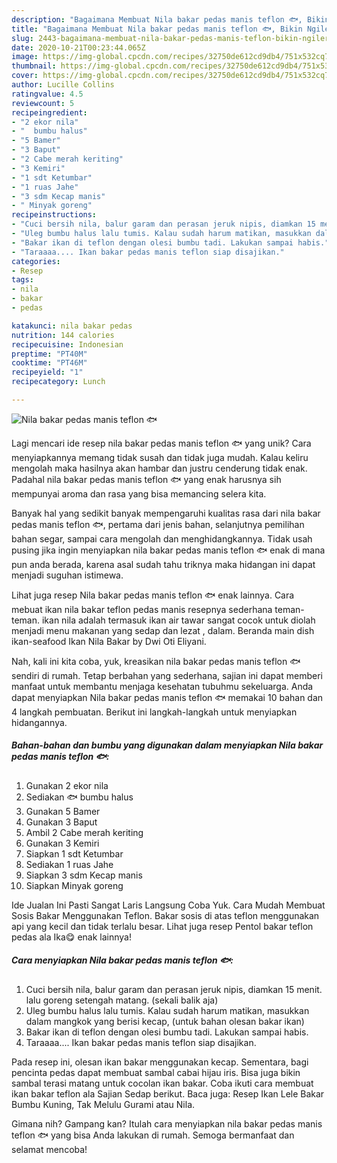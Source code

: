```yaml
---
description: "Bagaimana Membuat Nila bakar pedas manis teflon 🐟, Bikin Ngiler"
title: "Bagaimana Membuat Nila bakar pedas manis teflon 🐟, Bikin Ngiler"
slug: 2443-bagaimana-membuat-nila-bakar-pedas-manis-teflon-bikin-ngiler
date: 2020-10-21T00:23:44.065Z
image: https://img-global.cpcdn.com/recipes/32750de612cd9db4/751x532cq70/nila-bakar-pedas-manis-teflon-🐟-foto-resep-utama.jpg
thumbnail: https://img-global.cpcdn.com/recipes/32750de612cd9db4/751x532cq70/nila-bakar-pedas-manis-teflon-🐟-foto-resep-utama.jpg
cover: https://img-global.cpcdn.com/recipes/32750de612cd9db4/751x532cq70/nila-bakar-pedas-manis-teflon-🐟-foto-resep-utama.jpg
author: Lucille Collins
ratingvalue: 4.5
reviewcount: 5
recipeingredient:
- "2 ekor nila"
- "  bumbu halus"
- "5 Bamer"
- "3 Baput"
- "2 Cabe merah keriting"
- "3 Kemiri"
- "1 sdt Ketumbar"
- "1 ruas Jahe"
- "3 sdm Kecap manis"
- " Minyak goreng"
recipeinstructions:
- "Cuci bersih nila, balur garam dan perasan jeruk nipis, diamkan 15 menit. lalu goreng setengah matang. (sekali balik aja)"
- "Uleg bumbu halus lalu tumis. Kalau sudah harum matikan, masukkan dalam mangkok yang berisi kecap, (untuk bahan olesan bakar ikan)"
- "Bakar ikan di teflon dengan olesi bumbu tadi. Lakukan sampai habis."
- "Taraaaa.... Ikan bakar pedas manis teflon siap disajikan."
categories:
- Resep
tags:
- nila
- bakar
- pedas

katakunci: nila bakar pedas 
nutrition: 144 calories
recipecuisine: Indonesian
preptime: "PT40M"
cooktime: "PT46M"
recipeyield: "1"
recipecategory: Lunch

---
```



![Nila bakar pedas manis teflon 🐟](https://img-global.cpcdn.com/recipes/32750de612cd9db4/751x532cq70/nila-bakar-pedas-manis-teflon-🐟-foto-resep-utama.jpg)

Lagi mencari ide resep nila bakar pedas manis teflon 🐟 yang unik? Cara menyiapkannya memang tidak susah dan tidak juga mudah. Kalau keliru mengolah maka hasilnya akan hambar dan justru cenderung tidak enak. Padahal nila bakar pedas manis teflon 🐟 yang enak harusnya sih mempunyai aroma dan rasa yang bisa memancing selera kita.

Banyak hal yang sedikit banyak mempengaruhi kualitas rasa dari nila bakar pedas manis teflon 🐟, pertama dari jenis bahan, selanjutnya pemilihan bahan segar, sampai cara mengolah dan menghidangkannya. Tidak usah pusing jika ingin menyiapkan nila bakar pedas manis teflon 🐟 enak di mana pun anda berada, karena asal sudah tahu triknya maka hidangan ini dapat menjadi suguhan istimewa.

Lihat juga resep Nila bakar pedas manis teflon 🐟 enak lainnya. Cara mebuat ikan nila bakar teflon pedas manis resepnya sederhana teman-teman. ikan nila adalah termasuk ikan air tawar sangat cocok untuk diolah menjadi menu makanan yang sedap dan lezat , dalam. Beranda main dish ikan-seafood Ikan Nila Bakar by Dwi Oti Eliyani.


Nah, kali ini kita coba, yuk, kreasikan nila bakar pedas manis teflon 🐟 sendiri di rumah. Tetap berbahan yang sederhana, sajian ini dapat memberi manfaat untuk membantu menjaga kesehatan tubuhmu sekeluarga. Anda dapat menyiapkan Nila bakar pedas manis teflon 🐟 memakai 10 bahan dan 4 langkah pembuatan. Berikut ini langkah-langkah untuk menyiapkan hidangannya.

<!--inarticleads1-->

##### Bahan-bahan dan bumbu yang digunakan dalam menyiapkan Nila bakar pedas manis teflon 🐟:

1. Gunakan 2 ekor nila
1. Sediakan  🐟 bumbu halus
1. Gunakan 5 Bamer
1. Gunakan 3 Baput
1. Ambil 2 Cabe merah keriting
1. Gunakan 3 Kemiri
1. Siapkan 1 sdt Ketumbar
1. Sediakan 1 ruas Jahe
1. Siapkan 3 sdm Kecap manis
1. Siapkan  Minyak goreng


Ide Jualan Ini Pasti Sangat Laris Langsung Coba Yuk. Cara Mudah Membuat Sosis Bakar Menggunakan Teflon. Bakar sosis di atas teflon menggunakan api yang kecil dan tidak terlalu besar. Lihat juga resep Pentol bakar teflon pedas ala Ika😋 enak lainnya! 

<!--inarticleads2-->

##### Cara menyiapkan Nila bakar pedas manis teflon 🐟:

1. Cuci bersih nila, balur garam dan perasan jeruk nipis, diamkan 15 menit. lalu goreng setengah matang. (sekali balik aja)
1. Uleg bumbu halus lalu tumis. Kalau sudah harum matikan, masukkan dalam mangkok yang berisi kecap, (untuk bahan olesan bakar ikan)
1. Bakar ikan di teflon dengan olesi bumbu tadi. Lakukan sampai habis.
1. Taraaaa.... Ikan bakar pedas manis teflon siap disajikan.


Pada resep ini, olesan ikan bakar menggunakan kecap. Sementara, bagi pencinta pedas dapat membuat sambal cabai hijau iris. Bisa juga bikin sambal terasi matang untuk cocolan ikan bakar. Coba ikuti cara membuat ikan bakar teflon ala Sajian Sedap berikut. Baca juga: Resep Ikan Lele Bakar Bumbu Kuning, Tak Melulu Gurami atau Nila. 

Gimana nih? Gampang kan? Itulah cara menyiapkan nila bakar pedas manis teflon 🐟 yang bisa Anda lakukan di rumah. Semoga bermanfaat dan selamat mencoba!
